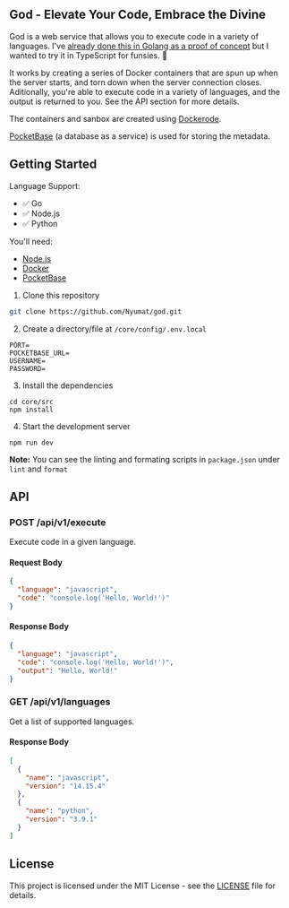 ## God - Elevate Your Code, Embrace the Divine

God is a web service that allows you to execute code in a variety of languages. I've [already done this in Golang as a proof of concept](https://github.com/nyumat/titan) but I wanted to try it in TypeScript for funsies. 🤩 

It works by creating a series of Docker containers that are spun up when the server starts, and torn down when the server connection closes. Aditionally, you're able to execute code in a variety of languages, and the output is returned to you. See the API section for more details.

The containers and sanbox are created using [Dockerode](https://github.com/apocas/dockerode). 

[PocketBase](
https://pocketbase.io/) (a database as a service) is used for storing the metadata.

## Getting Started

Language Support:
- ✅ Go
- ✅ Node.js
- ✅ Python

You'll need:

- [Node.js](https://nodejs.org/en/)
- [Docker](https://www.docker.com/)
- [PocketBase](https://pocketbase.io/)


1. Clone this repository

````bash
git clone https://github.com/Nyumat/god.git
````

2. Create a directory/file at `/core/config/.env.local`

```
PORT=
POCKETBASE_URL=
USERNAME=
PASSWORD=
```

3. Install the dependencies
```
cd core/src
npm install
```

4. Start the development server
```
npm run dev
```

**Note:** You can see the linting and formating scripts in `package.json` under `lint` and `format`

## API 

### POST /api/v1/execute

Execute code in a given language.

#### Request Body

```json
{
  "language": "javascript",
  "code": "console.log('Hello, World!')"
}
````

#### Response Body

```json
{
  "language": "javascript",
  "code": "console.log('Hello, World!')",
  "output": "Hello, World!"
}
```

### GET /api/v1/languages

Get a list of supported languages.

#### Response Body

```json
[
  {
    "name": "javascript",
    "version": "14.15.4"
  },
  {
    "name": "python",
    "version": "3.9.1"
  }
]
```

## License

This project is licensed under the MIT License - see the [LICENSE](LICENSE) file for details.